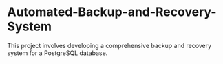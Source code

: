 # Automated-Backup-and-Recovery-System
This project involves developing a comprehensive backup and recovery system for a PostgreSQL database. 
